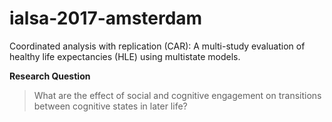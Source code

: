 # ialsa-2017-amsterdam

Coordinated analysis with replication (CAR): A multi-study evaluation of healthy life expectancies (HLE) using multistate models.

**Research Question**  

>What are the effect of social and cognitive engagement on transitions between cognitive states in later life?



